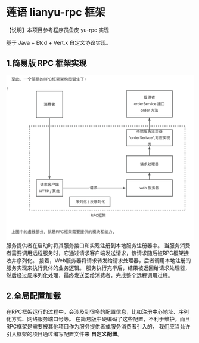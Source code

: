 # 莲语 lianyu-rpc 框架

【说明】本项目参考程序员鱼皮 yu-rpc 实现

基于 Java + Etcd + Vert.x 自定义协议实现。 

## 1.简易版 RPC 框架实现
![rpc-easy.png](rpc-easy.png)
服务提供者在启动时将其服务接口和实现注册到本地服务注册器中。
当服务消费者需要调用远程服务时，它通过请求客户端发送请求，该请求随后被RPC框架接收并序列化。
接着，Web服务器将请求转发给请求处理器，后者调用本地注册的服务实现来执行具体的业务逻辑。
服务执行完毕后，结果被返回给请求处理器，然后经过反序列化处理，最终发送回给消费者，完成整个远程调用过程。

## 2.全局配置加载

在RPC框架运行的过程中，会涉及到很多的配置信息，比如注册中心地址、序列化方式、网络服务端口号等。
在简易版中硬编码了这些配置，不利于维护。而且RPC框架是需要被其他项目作为服务提供者或服务消费者引入的，
我们应当允许引入框架的项目通过编写配置文件来 **自定义配置**。